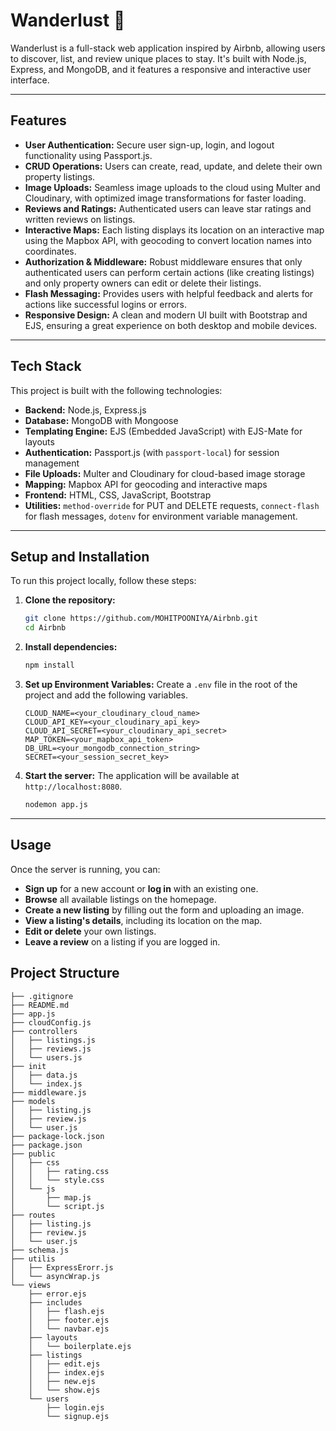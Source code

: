 # Wanderlust 🏨

Wanderlust is a full-stack web application inspired by Airbnb, allowing users to discover, list, and review unique places to stay. It's built with Node.js, Express, and MongoDB, and it features a responsive and interactive user interface.



---

## Features

- **User Authentication:** Secure user sign-up, login, and logout functionality using Passport.js.
- **CRUD Operations:** Users can create, read, update, and delete their own property listings.
- **Image Uploads:** Seamless image uploads to the cloud using Multer and Cloudinary, with optimized image transformations for faster loading.
- **Reviews and Ratings:** Authenticated users can leave star ratings and written reviews on listings.
- **Interactive Maps:** Each listing displays its location on an interactive map using the Mapbox API, with geocoding to convert location names into coordinates.
- **Authorization & Middleware:** Robust middleware ensures that only authenticated users can perform certain actions (like creating listings) and only property owners can edit or delete their listings.
- **Flash Messaging:** Provides users with helpful feedback and alerts for actions like successful logins or errors.
- **Responsive Design:** A clean and modern UI built with Bootstrap and EJS, ensuring a great experience on both desktop and mobile devices.

---

## Tech Stack

This project is built with the following technologies:

- **Backend:** Node.js, Express.js
- **Database:** MongoDB with Mongoose
- **Templating Engine:** EJS (Embedded JavaScript) with EJS-Mate for layouts
- **Authentication:** Passport.js (with `passport-local`) for session management
- **File Uploads:** Multer and Cloudinary for cloud-based image storage
- **Mapping:** Mapbox API for geocoding and interactive maps
- **Frontend:** HTML, CSS, JavaScript, Bootstrap
- **Utilities:** `method-override` for PUT and DELETE requests, `connect-flash` for flash messages, `dotenv` for environment variable management.

---

## Setup and Installation

To run this project locally, follow these steps:

1.  **Clone the repository:**
    ```bash
    git clone https://github.com/MOHITPOONIYA/Airbnb.git
    cd Airbnb
    ```

2.  **Install dependencies:**
    ```bash
    npm install
    ```

3.  **Set up Environment Variables:**
    Create a `.env` file in the root of the project and add the following variables.
    ```env
    CLOUD_NAME=<your_cloudinary_cloud_name>
    CLOUD_API_KEY=<your_cloudinary_api_key>
    CLOUD_API_SECRET=<your_cloudinary_api_secret>
    MAP_TOKEN=<your_mapbox_api_token>
    DB_URL=<your_mongodb_connection_string>
    SECRET=<your_session_secret_key>
    ```

4.  **Start the server:**
    The application will be available at `http://localhost:8080`.
    ```bash
    nodemon app.js
    ```

---

## Usage

Once the server is running, you can:
- **Sign up** for a new account or **log in** with an existing one.
- **Browse** all available listings on the homepage.
- **Create a new listing** by filling out the form and uploading an image.
- **View a listing's details**, including its location on the map.
- **Edit or delete** your own listings.
- **Leave a review** on a listing if you are logged in.


## Project Structure

```plaintext
├── .gitignore
├── README.md
├── app.js
├── cloudConfig.js
├── controllers
│   ├── listings.js
│   ├── reviews.js
│   └── users.js
├── init
│   ├── data.js
│   └── index.js
├── middleware.js
├── models
│   ├── listing.js
│   ├── review.js
│   └── user.js
├── package-lock.json
├── package.json
├── public
│   ├── css
│   │   ├── rating.css
│   │   └── style.css
│   └── js
│       ├── map.js
│       └── script.js
├── routes
│   ├── listing.js
│   ├── review.js
│   └── user.js
├── schema.js
├── utilis
│   ├── ExpressErorr.js
│   └── asyncWrap.js
└── views
    ├── error.ejs
    ├── includes
    │   ├── flash.ejs
    │   ├── footer.ejs
    │   └── navbar.ejs
    ├── layouts
    │   └── boilerplate.ejs
    ├── listings
    │   ├── edit.ejs
    │   ├── index.ejs
    │   ├── new.ejs
    │   └── show.ejs
    └── users
        ├── login.ejs
        └── signup.ejs
